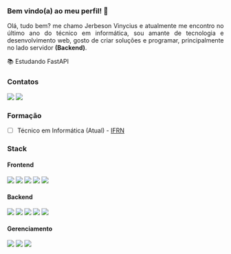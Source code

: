 ### Bem vindo(a) ao meu perfil! 👋
<p style="text-align: justify;">
Olá, tudo bem? me chamo Jerbeson Vinycius e atualmente me encontro no último ano do técnico em informática, sou amante de tecnologia e desenvolvimento web, gosto de criar soluções e programar, principalmente no lado servidor <strong>(Backend)</strong>.
</p>

📚 Estudando FastAPI


### Contatos 
[<img src="https://img.shields.io/badge/LinkedIn-0077B5?style=for-the-badge&logo=linkedin&logoColor=white">](https://www.linkedin.com/in/jerbeson-vinycius-9a6803217/) [<img src="https://img.shields.io/badge/Gmail-D14836?style=for-the-badge&logo=gmail&logoColor=white">](jerbesonvinycius@gmail.com) 

### Formação

 - [ ] Técnico em Informática (Atual) - [IFRN](https://portal.ifrn.edu.br/campus/apodi)

### Stack
#### Frontend

<img src="https://img.shields.io/badge/HTML5-E34F26?style=for-the-badge&logo=html5&logoColor=white"></img>
<img src="https://img.shields.io/badge/CSS3-1572B6?style=for-the-badge&logo=css3&logoColor=white"></img>
<img src="https://img.shields.io/badge/JavaScript-323330?style=for-the-badge&logo=javascript&logoColor=F7DF1E"></img>
<img src="https://img.shields.io/badge/React-20232A?style=for-the-badge&logo=react&logoColor=61DAFB"></img>
<img src="https://img.shields.io/badge/React_Native-20232A?style=for-the-badge&logo=react&logoColor=61DAFB"></img>



#### Backend

<img src="https://img.shields.io/badge/Python-3776AB?style=for-the-badge&logo=python&logoColor=white"></img>
<img src="https://img.shields.io/badge/Node.js-339933?style=for-the-badge&logo=nodedotjs&logoColor=white"></img>
<img src="https://img.shields.io/badge/Flask-000000?style=for-the-badge&logo=flask&logoColor=white"></img>
<img src="https://img.shields.io/badge/fastapi-109989?style=for-the-badge&logo=FASTAPI&logoColor=white"></img>
<img src="https://img.shields.io/badge/Express.js-000000?style=for-the-badge&logo=express&logoColor=white"></img>

#### Gerenciamento

<img src="https://img.shields.io/badge/GitHub-100000?style=for-the-badge&logo=github&logoColor=white"></img>
<img src="https://img.shields.io/badge/GitLab-330F63?style=for-the-badge&logo=gitlab&logoColor=white"></img>
<img src="https://img.shields.io/badge/Git-F05032?style=for-the-badge&logo=git&logoColor=white"></img>


